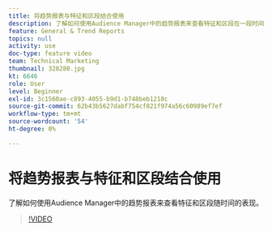 ```yaml
---
title: 将趋势报表与特征和区段结合使用
description: 了解如何使用Audience Manager中的趋势报表来查看特征和区段在一段时间内的表现。
feature: General & Trend Reports
topics: null
activity: use
doc-type: feature video
team: Technical Marketing
thumbnail: 328280.jpg
kt: 6646
role: User
level: Beginner
exl-id: 3c1560ae-c893-4055-b9d1-b748beb1218c
source-git-commit: 62b43b5627dabf754cf821f974a56c60989ef7ef
workflow-type: tm+mt
source-wordcount: '54'
ht-degree: 0%

---
```


# 将趋势报表与特征和区段结合使用

了解如何使用Audience Manager中的趋势报表来查看特征和区段随时间的表现。

>[!VIDEO](https://video.tv.adobe.com/v/328280/?quality=12&learn=on)
